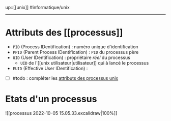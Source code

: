 up::[[unix]]
#informatique/unix

----

# Attributs des [[processus]] 
 - `PID` (Process IDentification) : numéro unique d'identification
 - `PPID` (Parent Process IDentification) : `PID` du processus père
 - `UID` (User IDentification) : propriétaire _réel_ du processus
     - `UID` de l'[[unix utilisateur|utilisateur]] qui à lancé le processus
 - `EUID` (Effective User IDentification) : 

 - [ ] #todo : compléter les [attributs des processus unix](https://stackoverflow.com/questions/30493424/what-is-the-difference-between-a-process-pid-ppid-uid-euid-gid-and-egid)

# Etats d'un processus
![[processus 2022-10-05 15.05.33.excalidraw|100%]]
